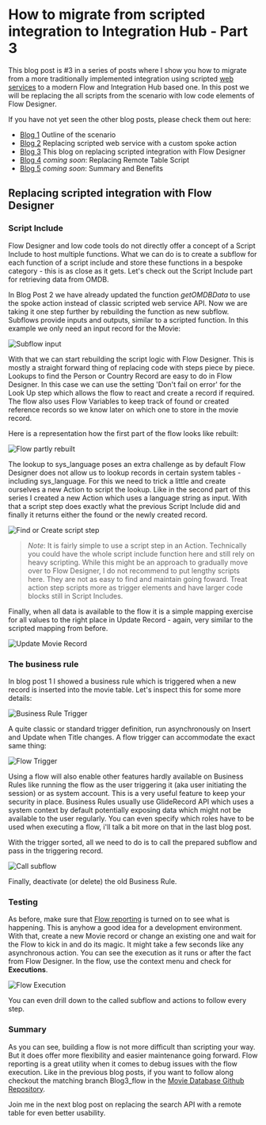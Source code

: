 # How to migrate from scripted integration to Integration Hub - Part 3

<!-- Published URL
https://www.servicenow.com/community/automation-engine-blog/how-to-migrate-from-scripted-integration-to-integration-hub-part/ba-p/2681339
-->

This blog post is #3 in a series of posts where I show you how to migrate from a more traditionally implemented integration using scripted [web services](https://docs.servicenow.com/bundle/utah-api-reference/page/integrate/web-services/reference/r_AvailableWebServices.html) to a modern Flow and Integration Hub based one. In this post we will be replacing the all scripts from the scenario with low code elements of Flow Designer.

If you have not yet seen the other blog posts, please check them out here:
- [Blog 1](https://www.servicenow.com/community/automation-engine-blog/how-to-migrate-from-scripted-integration-to-integration-hub-part/ba-p/2675520) Outline of the scenario
- [Blog 2](***URL***) Replacing scripted web service with a custom spoke action
- [Blog 3](***URL***) This blog on replacing scripted integration with Flow Designer
- [Blog 4](***URL***) _coming soon_: Replacing Remote Table Script
- [Blog 5](***URL***) _coming soon_: Summary and Benefits

## Replacing scripted integration with Flow Designer

### Script Include

Flow Designer and low code tools do not directly offer a concept of a Script Include to host multiple functions. What we can do is to create a subflow for each function of a script include and store these functions in a bespoke category - this is as close as it gets. Let's check out the Script Include part for retrieving data from OMDB.

In Blog Post 2 we have already updated the function _getOMDBData_ to use the spoke action instead of classic scripted web service API. Now we are taking it one step further by rebuilding the function as new subflow. Subflows provide inputs and outputs, similar to a scripted function. In this example we only need an input record for the Movie:

![Subflow input](blog3_images/subflow_input.png)

With that we can start rebuilding the script logic with Flow Designer. This is mostly a straight forward thing of replacing code with steps piece by piece. Lookups to find the Person or Country Record are easy to do in Flow Designer. In this case we can use the setting 'Don't fail on error' for the Look Up step which allows the flow to react and create a record if required. The flow also uses Flow Variables to keep track of found or created reference records so we know later on which one to store in the movie record.

Here is a representation how the first part of the flow looks like rebuilt:

![Flow partly rebuilt](blog3_images/flow_partly_rebuilt.png)

The lookup to sys_language poses an extra challenge as by default Flow Designer does not allow us to lookup records in certain system tables - including sys_language. For this we need to trick a little and create ourselves a new Action to script the lookup. Like in the second part of this series I created a new Action which uses a language string as input. With that a script step does exactly what the previous Script Include did and finally it returns either the found or the newly created record.

![Find or Create script step](blog3_images/FindLanguageAction.png)

>*Note*: It is fairly simple to use a script step in an Action. Technically you could have the whole script include function here and still rely on heavy scripting. While this might be an approach to gradually move over to Flow Designer, I do not recommend to put lengthy scripts here. They are not as easy to find and maintain going foward. Treat action step scripts more as trigger elements and have larger code blocks still in Script Includes.

Finally, when all data is available to the flow it is a simple mapping exercise for all values to the right place in Update Record - again, very similar to the scripted mapping from before.

![Update Movie Record](blog3_images/UpdateMovieRecord.png)


### The business rule

In blog post 1 I showed a business rule which is triggered when a new record is inserted into the movie table. Let's inspect this for some more details:

![Business Rule Trigger](blog3_images/br_trigger.png)

A quite classic or standard trigger definition, run asynchronously on Insert and Update when Title changes. A flow trigger can accommodate the exact same thing:

![Flow Trigger](blog3_images/flow_trigger.png)

Using a flow will also enable other features hardly available on Business Rules like running the flow as the user triggering it (aka user initiating the session) or as system account. This is a very useful feature to keep your security in place. Business Rules usually use GlideRecord API which uses a system context by default potentially exposing data which might not be available to the user regularly. You can even specify which roles have to be used when executing a flow, i'll talk a bit more on that in the last blog post.

With the trigger sorted, all we need to do is to call the prepared subflow and pass in the triggering record.

![Call subflow](blog3_images/call_subflow.png)

Finally, deactivate (or delete) the old Business Rule.

### Testing

As before, make sure that [Flow reporting](https://docs.servicenow.com/bundle/vancouver-build-workflows/page/administer/flow-designer/task/enable-flow-reporting.html) is turned on to see what is happening. This is anyhow a good idea for a development environment. With that, create a new Movie record or change an existing one and wait for the Flow to kick in and do its magic. It might take a few seconds like any asynchronous action. You can see the execution as it runs or after the fact from Flow Designer. In the flow, use the context menu and check for **Executions**.

![Flow Execution](blog3_images/flow_execution.png)

You can even drill down to the called subflow and actions to follow every step.

### Summary

As you can see, building a flow is not more difficult than scripting your way. But it does offer more flexibility and easier maintenance going forward. Flow reporting is a great utility when it comes to debug issues with the flow execution. Like in the previous blog posts, if you want to follow along checkout the matching branch Blog3_flow in the [Movie Database Github Repository](https://github.com/phifogg/now_movie).

Join me in the next blog post on replacing the search API with a remote table for even better usability. 